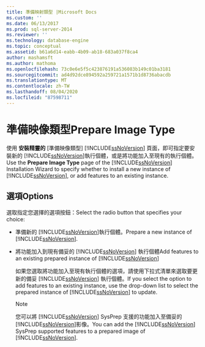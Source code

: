```yaml
---
title: 準備映射類型 |Microsoft Docs
ms.custom: ''
ms.date: 06/13/2017
ms.prod: sql-server-2014
ms.reviewer: ''
ms.technology: database-engine
ms.topic: conceptual
ms.assetid: b61a6d14-eabb-4b09-ab18-683a037f8ca4
author: mashamsft
ms.author: mathoma
ms.openlocfilehash: 73c0e6e5f5c423876191a536083b149c01ba3181
ms.sourcegitcommit: ad4d92dce894592a259721a1571b1d8736abacdb
ms.translationtype: MT
ms.contentlocale: zh-TW
ms.lasthandoff: 08/04/2020
ms.locfileid: "87598711"
---
```

# <a name="prepare-image-type"></a><span data-ttu-id="972b8-102">準備映像類型</span><span class="sxs-lookup"><span data-stu-id="972b8-102">Prepare Image Type</span></span>
  <span data-ttu-id="972b8-103">使用 **安裝精靈的** [準備映像類型] [!INCLUDE[ssNoVersion](../../includes/ssnoversion-md.md)] 頁面，即可指定要安裝新的 [!INCLUDE[ssNoVersion](../../includes/ssnoversion-md.md)]執行個體，或是將功能加入至現有的執行個體。</span><span class="sxs-lookup"><span data-stu-id="972b8-103">Use the **Prepare Image Type** page of the [!INCLUDE[ssNoVersion](../../includes/ssnoversion-md.md)] Installation Wizard to specify whether to install a new instance of [!INCLUDE[ssNoVersion](../../includes/ssnoversion-md.md)], or add features to an existing instance.</span></span>  
  
## <a name="options"></a><span data-ttu-id="972b8-104">選項</span><span class="sxs-lookup"><span data-stu-id="972b8-104">Options</span></span>  
 <span data-ttu-id="972b8-105">選取指定您選擇的選項按鈕：</span><span class="sxs-lookup"><span data-stu-id="972b8-105">Select the radio button that specifies your choice:</span></span>  
  
-   <span data-ttu-id="972b8-106">準備新的 [!INCLUDE[ssNoVersion](../../includes/ssnoversion-md.md)]執行個體。</span><span class="sxs-lookup"><span data-stu-id="972b8-106">Prepare a new instance of [!INCLUDE[ssNoVersion](../../includes/ssnoversion-md.md)].</span></span>  
  
-   <span data-ttu-id="972b8-107">將功能加入到現有備妥的 [!INCLUDE[ssNoVersion](../../includes/ssnoversion-md.md)] 執行個體</span><span class="sxs-lookup"><span data-stu-id="972b8-107">Add features to an existing prepared instance of [!INCLUDE[ssNoVersion](../../includes/ssnoversion-md.md)]</span></span>  
  
     <span data-ttu-id="972b8-108">如果您選取將功能加入至現有執行個體的選項，請使用下拉式清單來選取要更新的備妥 [!INCLUDE[ssNoVersion](../../includes/ssnoversion-md.md)] 執行個體。</span><span class="sxs-lookup"><span data-stu-id="972b8-108">If you select the option to add features to an existing instance, use the drop-down list to select the prepared instance of [!INCLUDE[ssNoVersion](../../includes/ssnoversion-md.md)] to update.</span></span>  
  
    > [!NOTE]  
    >  <span data-ttu-id="972b8-109">您可以將 [!INCLUDE[ssNoVersion](../../includes/ssnoversion-md.md)] SysPrep 支援的功能加入至備妥的 [!INCLUDE[ssNoVersion](../../includes/ssnoversion-md.md)]影像。</span><span class="sxs-lookup"><span data-stu-id="972b8-109">You can add the [!INCLUDE[ssNoVersion](../../includes/ssnoversion-md.md)] SysPrep supported features to a prepared image of [!INCLUDE[ssNoVersion](../../includes/ssnoversion-md.md)].</span></span>  
  
  
